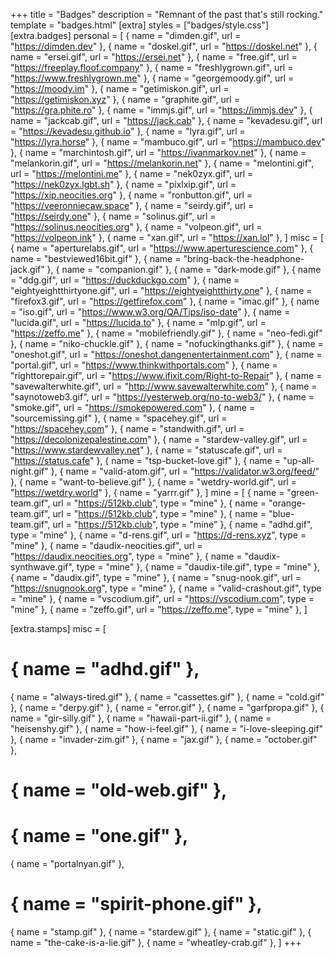 +++
title = "Badges"
description = "Remnant of the past that's still rocking."
template = "badges.html"
[extra]
styles = ["badges/style.css"]
[extra.badges]
personal = [
  { name = "dimden.gif", url = "https://dimden.dev" },
  { name = "doskel.gif", url = "https://doskel.net" },
  { name = "ersei.gif", url = "https://ersei.net" },
  { name = "free.gif", url = "https://freeplay.floof.company" },
  { name = "freshlygrown.gif", url = "https://www.freshlygrown.me" },
  { name = "georgemoody.gif", url = "https://moody.im" },
  { name = "getimiskon.gif", url = "https://getimiskon.xyz" },
  { name = "graphite.gif", url = "https://gra.phite.ro" },
  { name = "immjs.gif", url = "https://immjs.dev" },
  { name = "jackcab.gif", url = "https://jack.cab" },
  { name = "kevadesu.gif", url = "https://kevadesu.github.io" },
  { name = "lyra.gif", url = "https://lyra.horse" },
  { name = "mambuco.gif", url = "https://mambuco.dev" },
  { name = "marchintosh.gif", url = "https://ivanmarkov.net" },
  { name = "melankorin.gif", url = "https://melankorin.net" },
  { name = "melontini.gif", url = "https://melontini.me" },
  { name = "nek0zyx.gif", url = "https://nek0zyx.lgbt.sh" },
  { name = "pixlxip.gif", url = "https://xip.neocities.org" },
  { name = "ronbutton.gif", url = "https://veeronniecaw.space" },
  { name = "seirdy.gif", url = "https://seirdy.one" },
  { name = "solinus.gif", url = "https://solinus.neocities.org" },
  { name = "volpeon.gif", url = "https://volpeon.ink" },
  { name = "xan.gif", url = "https://xan.lol" },
]
misc = [
  { name = "aperturelabs.gif", url = "https://www.aperturescience.com" },
  { name = "bestviewed16bit.gif" },
  { name = "bring-back-the-headphone-jack.gif" },
  { name = "companion.gif" },
  { name = "dark-mode.gif" },
  { name = "ddg.gif", url = "https://duckduckgo.com" },
  { name = "eightyeightthirtyone.gif", url = "https://eightyeightthirty.one" },
  { name = "firefox3.gif", url = "https://getfirefox.com" },
  { name = "imac.gif" },
  { name = "iso.gif", url = "https://www.w3.org/QA/Tips/iso-date" },
  { name = "lucida.gif", url = "https://lucida.to" },
  { name = "mlp.gif", url = "https://zeffo.me" },
  { name = "mobilefriendly.gif" },
  { name = "neo-fedi.gif" },
  { name = "niko-chuckle.gif" },
  { name = "nofuckingthanks.gif" },
  { name = "oneshot.gif", url = "https://oneshot.dangenentertainment.com" },
  { name = "portal.gif", url = "https://www.thinkwithportals.com" },
  { name = "righttorepair.gif", url = "https://www.ifixit.com/Right-to-Repair" },
  { name = "savewalterwhite.gif", url = "http://www.savewalterwhite.com" },
  { name = "saynotoweb3.gif", url = "https://yesterweb.org/no-to-web3/" },
  { name = "smoke.gif", url = "https://smokepowered.com" },
  { name = "sourcemissing.gif" },
  { name = "spacehey.gif", url = "https://spacehey.com" },
  { name = "standwith.gif", url = "https://decolonizepalestine.com" },
  { name = "stardew-valley.gif", url = "https://www.stardewvalley.net" },
  { name = "statuscafe.gif", url = "https://status.cafe" },
  { name = "tsp-bucket-love.gif" },
  { name = "up-all-night.gif" },
  { name = "valid-atom.gif", url = "https://validator.w3.org/feed/" },
  { name = "want-to-believe.gif" },
  { name = "wetdry-world.gif", url = "https://wetdry.world" },
  { name = "yarrr.gif" },
]
mine = [
  { name = "green-team.gif", url = "https://512kb.club", type = "mine" },
  { name = "orange-team.gif", url = "https://512kb.club", type = "mine" },
  { name = "blue-team.gif", url = "https://512kb.club", type = "mine" },
  { name = "adhd.gif", type = "mine" },
  { name = "d-rens.gif", url = "https://d-rens.xyz", type = "mine" },
  { name = "daudix-neocities.gif", url = "https://daudix.neocities.org", type = "mine" },
  { name = "daudix-synthwave.gif", type = "mine" },
  { name = "daudix-tile.gif", type = "mine" },
  { name = "daudix.gif", type = "mine" },
  { name = "snug-nook.gif", url = "https://snugnook.org", type = "mine" },
  { name = "valid-crashout.gif", type = "mine" },
  { name = "vscodium.gif", url = "https://vscodium.com", type = "mine" },
  { name = "zeffo.gif", url = "https://zeffo.me", type = "mine" },
]

[extra.stamps]
misc = [
  # { name = "adhd.gif" },
  { name = "always-tired.gif" },
  { name = "cassettes.gif" },
  { name = "cold.gif" },
  { name = "derpy.gif" },
  { name = "error.gif" },
  { name = "garfpropa.gif" },
  { name = "gir-silly.gif" },
  { name = "hawaii-part-ii.gif" },
  { name = "heisenshy.gif" },
  { name = "how-i-feel.gif" },
  { name = "i-love-sleeping.gif" },
  { name = "invader-zim.gif" },
  { name = "jax.gif" },
  { name = "october.gif" },
  # { name = "old-web.gif" },
  # { name = "one.gif" },
  { name = "portalnyan.gif" },
  # { name = "spirit-phone.gif" },
  { name = "stamp.gif" },
  { name = "stardew.gif" },
  { name = "static.gif" },
  { name = "the-cake-is-a-lie.gif" },
  { name = "wheatley-crab.gif" },
]
+++
